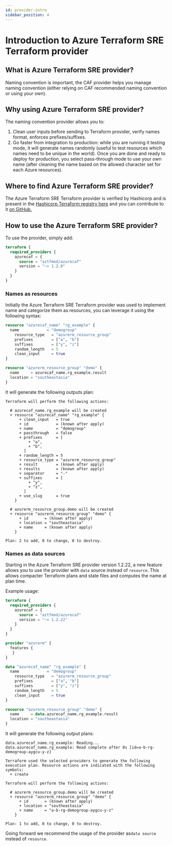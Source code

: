 ```yaml
---
id: provider-intro
sidebar_position: 4
---
```


# Introduction to Azure Terraform SRE Terraform provider

## What is Azure Terraform SRE provider?

Naming convention is important, the CAF provider helps you manage naming convention (either relying on CAF recommended naming convention or using your own).

## Why using Azure Terraform SRE provider?

The naming convention provider allows you to:

1. Clean user inputs before sending to Terraform provider, verify names format, enforces prefixes/suffixes.
2. Go faster from integration to production: while you are running it testing mode, it will generate names randomly (useful to test resources which names need to be unique in the world). Once you are done and ready to deploy for production, you select pass-through mode to use your own name (after cleaning the name based on the allowed character set for each Azure resources).

## Where to find Azure Terraform SRE provider?

The Azure Terraform SRE Terraform provider is verified by Hashicorp and is present in the [Hashicorp Terraform registry here](https://registry.terraform.io/providers/aztfmod/azurecaf/latest) and you can contribute to it [on GitHub.](https://github.com/aztfmod/terraform-azurerm-caf)

## How to use the Azure Terraform SRE provider?

To use the provider, simply add:

```terraform
terraform {
  required_providers {
    azurecaf = {
      source = "aztfmod/azurecaf"
      version = "~> 1.2.0"
    }
  }
}
```

### Names as resources

Initially the Azure Terraform SRE Terraform provider was used to implement name and categorize them as resources, you can leverage it using the following syntax:

```terraform
resource "azurecaf_name" "rg_example" {
  name            = "demogroup"
    resource_type   = "azurerm_resource_group"
    prefixes        = ["a", "b"]
    suffixes        = ["y", "z"]
    random_length   = 5
    clean_input     = true
}

resource "azurerm_resource_group" "demo" {
  name     = azurecaf_name.rg_example.result
  location = "southeastasia"
}

```

It will generate the following outputs plan:

```
Terraform will perform the following actions:

  # azurecaf_name.rg_example will be created
  + resource "azurecaf_name" "rg_example" {
      + clean_input   = true
      + id            = (known after apply)
      + name          = "demogroup"
      + passthrough   = false
      + prefixes      = [
          + "a",
          + "b",
        ]
      + random_length = 5
      + resource_type = "azurerm_resource_group"
      + result        = (known after apply)
      + results       = (known after apply)
      + separator     = "-"
      + suffixes      = [
          + "y",
          + "z",
        ]
      + use_slug      = true
    }

  # azurerm_resource_group.demo will be created
  + resource "azurerm_resource_group" "demo" {
      + id       = (known after apply)
      + location = "southeastasia"
      + name     = (known after apply)
    }

Plan: 2 to add, 0 to change, 0 to destroy.
```

### Names as data sources

Starting in the Azure Terraform SRE provider version 1.2.22, a new feature allows you to use the provider with ```data``` source instead of ```resource```.
This allows compacter Terraform plans and state files and computes the name at plan time.

Example usage:

```terraform
terraform {
  required_providers {
    azurecaf = {
      source = "aztfmod/azurecaf"
      version = "~> 1.2.22"
    }
  }
}

provider "azurerm" {
  features {
   }
}

data "azurecaf_name" "rg_example" {
  name            = "demogroup"
    resource_type   = "azurerm_resource_group"
    prefixes        = ["a", "b"]
    suffixes        = ["y", "z"]
    random_length   = 5
    clean_input     = true
}

resource "azurerm_resource_group" "demo" {
  name     = data.azurecaf_name.rg_example.result
  location = "southeastasia"
}


```

It will generate the following output plans:

```
data.azurecaf_name.rg_example: Reading...
data.azurecaf_name.rg_example: Read complete after 0s [id=a-b-rg-demogroup-aygcu-y-z]

Terraform used the selected providers to generate the following execution plan. Resource actions are indicated with the following symbols:
  + create

Terraform will perform the following actions:

  # azurerm_resource_group.demo will be created
  + resource "azurerm_resource_group" "demo" {
      + id       = (known after apply)
      + location = "southeastasia"
      + name     = "a-b-rg-demogroup-aygcu-y-z"
    }

Plan: 1 to add, 0 to change, 0 to destroy.
```

Going forward we recommend the usage of the provider as```data source``` instead of ```resource```.
